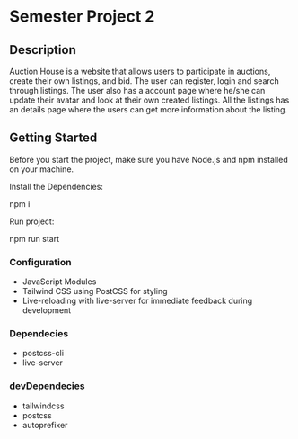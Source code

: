 # Semester Project 2

## Description

Auction House is a website that allows users to participate in auctions, create their own listings, and bid. The user can register, login and search through listings. The user also has a account page where he/she can update their avatar and look at their own created listings. All the listings has an details page where the users can get more information about the listing.

## Getting Started

Before you start the project, make sure you have Node.js and npm installed on your machine.

Install the Dependencies:

npm i

Run project:

npm run start

### Configuration

- JavaScript Modules
- Tailwind CSS using PostCSS for styling
- Live-reloading with live-server for immediate feedback during development

### Dependecies

- postcss-cli
- live-server

### devDependecies

- tailwindcss
- postcss
- autoprefixer
